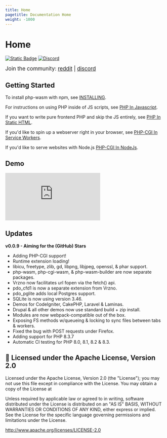 ```yaml
---
title: Home
pagetitle: Documentation Home
weight: -1000
---
```

# Home

[![Static Badge](https://img.shields.io/badge/reddit-always%20online-336699?style=for-the-badge&logo=reddit)](https://www.reddit.com/r/phpwasm/) [![Discord](https://img.shields.io/discord/1199824765666463835?style=for-the-badge&logo=discord&link=https%3A%2F%2Fdiscord.gg%2Fj8VZzju7gJ)](https://discord.gg/j8VZzju7gJ)

<span style = "font-size:larger">Join the community: [reddit](https://www.reddit.com/r/phpwasm/) | [discord](https://discord.gg/j8VZzju7gJ)</span>

## Getting Started

To install php-wasm with npm, see [INSTALLING](/getting-started/install-and-include.html).

For instructions on using PHP inside of JS scripts, see [PHP In Javascript](/getting-started/php-in-js.html).

If you want to write pure frontend PHP and skip the JS entirely, see [PHP In Static HTML](/getting-started/php-in-static-html.html).

If you'd like to spin up a webserver right in your browser, see [PHP-CGI In Service Workers](/getting-started/cgi-service-worker.html).

If you'd like to serve websites with Node.js [PHP-CGI In NodeJs](/getting-started/cgi-in-nodeJs.html).

## Demo

<iframe class="video" src="https://www.youtube.com/embed/rQ-_KMgUtFg?si=mPylUsIqa1FTwSjP" title="YouTube video player" frameborder="0" allow="accelerometer; autoplay; clipboard-write; encrypted-media; gyroscope; picture-in-picture; web-share" referrerpolicy="strict-origin-when-cross-origin" allowfullscreen>
</iframe>

## Updates

**v0.0.9 - Aiming for the (GitHub) Stars**

* Adding PHP-CGI support!
* Runtime extension loading!
* libicu, freetype, zlib, gd, libpng, libjpeg, openssl, & phar support.
* php-wasm, php-cgi-wasm, & php-wasm-builder are now separate packages.
* Vrzno now facilitates url fopen via the fetch() api.
* pdo_cfd1 is now a separate extension from Vrzno.
* pdo_pglite adds local Postgres support.
* SQLite is now using version 3.46.
* Demos for CodeIgniter, CakePHP, Laravel & Laminas.
* Drupal & all other demos now use standard build + zip install.
* Modules are now webpack-compatible out of the box.
* Exposing FS methods w/queueing & locking to sync files between tabs & workers.
* Fixed the bug with POST requests under Firefox.
* Adding support for PHP 8.3.7
* Automatic CI testing for PHP 8.0, 8.1, 8.2 & 8.3.

## 🍻 Licensed under the Apache License, Version 2.0

Licensed under the Apache License, Version 2.0 (the "License"); you may not use this file except in compliance with the License. You may obtain a copy of the License at

Unless required by applicable law or agreed to in writing, software distributed under the License is distributed on an "AS IS" BASIS, WITHOUT WARRANTIES OR CONDITIONS OF ANY KIND, either express or implied. See the License for the specific language governing permissions and limitations under the License.

http://www.apache.org/licenses/LICENSE-2.0
